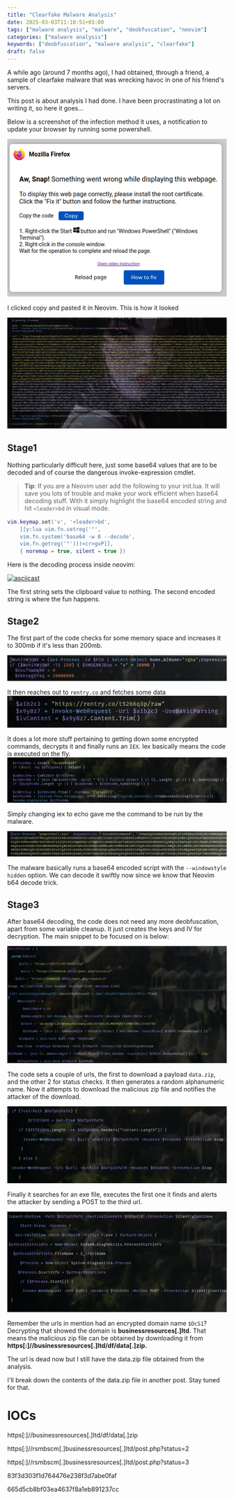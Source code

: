```yaml
---
title: "Clearfake Malware Analysis"
date: 2025-03-03T11:10:51+03:00
tags: ["malware analysis", "malware", "deobfuscation", "neovim"]
categories: ["malware analysis"]
keywords: ["deobfuscation", "malware analysis", "clearfake"]
draft: false
---
```


A while ago (around 7 months ago), I had obtained, through a friend, a sample of clearfake malware that was wrecking
havoc in one of his friend's servers.

This post is about analysis I had done. I have been procrastinating a lot on writing it, so here it goes...

Below is a screenshot of the infection method it uses, a notification to update your browser by
running some powershell.

![update your browser](clearfake4.png)

I clicked copy and pasted it in Neovim. This is how it looked

![powershell](stage1.png)

## Stage1
Nothing particularly difficult here, just some base64 values that are to be decoded and of course
the dangerous invoke-expression cmdlet.

> **Tip**: If you are a Neovim user add the following to your init.lua. It will save you lots of trouble
and make your work efficient when base64 decoding stuff. With it simply highlight the base64 encoded
string and hit `<leader>bd` in visual mode.

```lua
vim.keymap.set('v', '<leader>bd', 
    [[y:lua vim.fn.setreg('"',
    vim.fn.system('base64 -w 0 --decode',
    vim.fn.getreg('"')))<cr>gvP]],
    { noremap = true, silent = true })
```
Here is the decoding process inside neovim:

[![asciicast](https://asciinema.org/a/Oqzl1uNkNkvjWMDJIfiNfMhPb.svg)](https://asciinema.org/a/Oqzl1uNkNkvjWMDJIfiNfMhPb)

The first string sets the clipboard value to nothing. The second encoded string is where the fun happens.

## Stage2
The first part of the code checks for some memory space and increases it to 300mb if it's less than 200mb.

![increase memory](stage2-1.png)

It then reaches out to `rentry.co` and fetches some data
![Gets some data from a rentry endpoint](stage2-2.png)

It does a lot more stuff pertaining to getting down some encrypted commands, decrypts it and finally runs an `IEX`.
Iex basically means the code is executed on the fly.
![Invoke expression](stage2-3.png)

Simply changing iex to echo gave me the command to be run by the malware.

![Here is what the malware runs](stage3.png)

The malware basically runs a base64 encoded script with the `--windowstyle hidden` option. We can decode it swiftly now since we know that Neovim b64 decode trick.

## Stage3
After base64 decoding, the code does not need any more deobfuscation, apart from some variable cleanup.
It just creates the keys and IV for decryption. The main snippet to be focused on is below:

![snippet](stage3-1.png)

The code sets a couple of urls, the first to download a payload `data.zip`, and the other 2 for status checks.
It then generates a random alphanumeric name.
Now it attempts to download the malicious zip file and notifies the attacker of the download.

![download data.zip](stage3-2.png)

Finally it searches for an exe file, executes the first one it finds and alerts the attacker by sending a POST to the third url.

![execute](stage3-3.png)

Remember the urls in mention had an encrypted domain name `$DcS1`? Decrypting that showed the domain is **businessresources[.]ltd.**
That means the malicious zip file can be obtained by downloading it from **https[:]//businessresources[.]ltd/df/data[.]zip.**

The url is dead now but I still have the data.zip file obtained from the analysis.

I'll break down the contents of the data.zip file in another post. Stay tuned for that.

IOCs
====
https[:]//businessresources[.]ltd/df/data[.]zip

https[:]//rsmbscm[.]businessresources[.]ltd/post.php?status=2

https[:]//rsmbscm[.]businessresources[.]ltd/post.php?status=3

83f3d303f1d764476e238f3d7abe0faf

665d5cb8bf03ea4637f8a1eb891237cc
